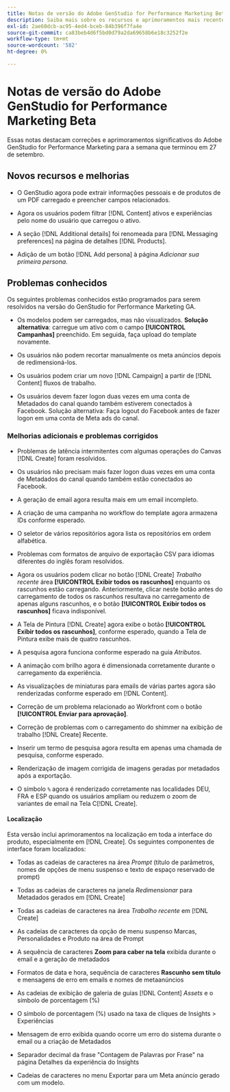 ```yaml
---
title: Notas de versão do Adobe GenStudio for Performance Marketing Beta
description: Saiba mais sobre os recursos e aprimoramentos mais recentes do Adobe GenStudio for Performance Marketing.
exl-id: 2ae60dcb-ac95-4ed4-bceb-84b396f7fa4e
source-git-commit: ca83beb4d6f5bd0d79a2da69658b6e18c3252f2e
workflow-type: tm+mt
source-wordcount: '582'
ht-degree: 0%

---
```


# Notas de versão do Adobe GenStudio for Performance Marketing Beta

Essas notas destacam correções e aprimoramentos significativos do Adobe GenStudio for Performance Marketing para a semana que terminou em 27 de setembro.

## Novos recursos e melhorias

* O GenStudio agora pode extrair informações pessoais e de produtos de um PDF carregado e preencher campos relacionados. <!-- GS-3806 -->

* Agora os usuários podem filtrar [!DNL Content] ativos e experiências pelo nome do usuário que carregou o ativo. <!-- GS-1808 -->

* A seção [!DNL Additional details] foi renomeada para [!DNL Messaging preferences] na página de detalhes [!DNL Products]. <!-- GS-5133 5134 -->

* Adição de um botão [!DNL Add persona] à página _Adicionar sua primeira persona_. <!-- GS-5132 -->

## Problemas conhecidos

Os seguintes problemas conhecidos estão programados para serem resolvidos na versão do GenStudio for Performance Marketing GA.

* Os modelos podem ser carregados, mas não visualizados. **Solução alternativa**: carregue um ativo com o campo **[!UICONTROL Campanhas]** preenchido. Em seguida, faça upload do template novamente. <!-- GS-4815 5650-->

* Os usuários não podem recortar manualmente os meta anúncios depois de redimensioná-los. <!-- GS-5871 -->

* Os usuários podem criar um novo [!DNL Campaign] a partir de [!DNL Content] fluxos de trabalho. <!-- GS-5650 -->

* Os usuários devem fazer logon duas vezes em uma conta de Metadados do canal quando também estiverem conectados à Facebook. Solução alternativa: Faça logout do Facebook antes de fazer logon em uma conta de Meta ads do canal. <!-- GS-3009 -->

### Melhorias adicionais e problemas corrigidos

* Problemas de latência intermitentes com algumas operações do Canvas [!DNL Create] foram resolvidos. <!-- GS-5203 -->

* Os usuários não precisam mais fazer logon duas vezes em uma conta de Metadados do canal quando também estão conectados ao Facebook. <!-- GS-4806 -->

* A geração de email agora resulta mais em um email incompleto. <!-- GS-5209 -->

* A criação de uma campanha no workflow do template agora armazena IDs conforme esperado.  <!-- GS-4923 -->

* O seletor de vários repositórios agora lista os repositórios em ordem alfabética. <!-- GS-5553 -->

* Problemas com formatos de arquivo de exportação CSV para idiomas diferentes do inglês foram resolvidos. <!-- GS-5141 -->

* Agora os usuários podem clicar no botão [!DNL Create] _Trabalho recente_ área **[!UICONTROL Exibir todos os rascunhos]** enquanto os rascunhos estão carregando. Anteriormente, clicar neste botão antes do carregamento de todos os rascunhos resultava no carregamento de apenas alguns rascunhos, e o botão **[!UICONTROL Exibir todos os rascunhos]** ficava indisponível. <!-- GS-3938 -->

* A Tela de Pintura [!DNL Create] agora exibe o botão **[!UICONTROL Exibir todos os rascunhos]**, conforme esperado, quando a Tela de Pintura exibe mais de quatro rascunhos. <!-- GS-5588 -->

* A pesquisa agora funciona conforme esperado na guia _Atributos_. <!-- GS-5658 -->

* A animação com brilho agora é dimensionada corretamente durante o carregamento da experiência. <!-- GS-5574 -->

* As visualizações de miniaturas para emails de várias partes agora são renderizadas conforme esperado em [!DNL Content]. <!-- GS-5258 -->

* Correção de um problema relacionado ao Workfront com o botão **[!UICONTROL Enviar para aprovação]**. <!-- GS-5847 -->

* Correção de problemas com o carregamento do shimmer na exibição de trabalho [!DNL Create] Recente. <!-- GS-5589 -->

* Inserir um termo de pesquisa agora resulta em apenas uma chamada de pesquisa, conforme esperado.  <!-- GS-2999 -->

* Renderização de imagem corrigida de imagens geradas por metadados após a exportação. <!-- GS-5749 -->

* O símbolo `%` agora é renderizado corretamente nas localidades DEU, FRA e ESP quando os usuários ampliam ou reduzem o zoom de variantes de email na Tela C[!DNL Create]. <!-- GS-5007 -->


#### Localização

Esta versão inclui aprimoramentos na localização em toda a interface do produto, especialmente em [!DNL Create]. Os seguintes componentes de interface foram localizados: <!-- GS-5295 -->

* Todas as cadeias de caracteres na área _Prompt_ (título de parâmetros, nomes de opções de menu suspenso e texto de espaço reservado de prompt) <!-- GS-5027 -->

* Todas as cadeias de caracteres na janela _Redimensionar_ para Metadados gerados em [!DNL Create] <!-- GS-5035 -->

* Todas as cadeias de caracteres na área _Trabalho recente_ em [!DNL Create] <!-- GS-5037 -->

* As cadeias de caracteres da opção de menu suspenso Marcas, Personalidades e Produto na área de Prompt <!-- GS-5293 -->

* A sequência de caracteres **Zoom para caber na tela** exibida durante o email e a geração de metadados <!-- GS-5063 -->

* Formatos de data e hora, sequência de caracteres **Rascunho sem título** e mensagens de erro em emails e nomes de metaanúncios <!-- GS-5023 5022 5048-->

* As cadeias de exibição de galeria de guias [!DNL Content] _Assets_ e o símbolo de porcentagem (%) <!-- GS-4983 4984-->

* O símbolo de porcentagem (%) usado na taxa de cliques de Insights > Experiências <!-- GS-4279 -->

* Mensagem de erro exibida quando ocorre um erro do sistema durante o email ou a criação de Metadados<!-- GS-5061 -->

* Separador decimal da frase &quot;Contagem de Palavras por Frase&quot; na página Detalhes da experiência do Insights <!-- GS-4986 -->

* Cadeias de caracteres no menu Exportar para um Meta anúncio gerado com um modelo. <!-- GS-5031 -->

